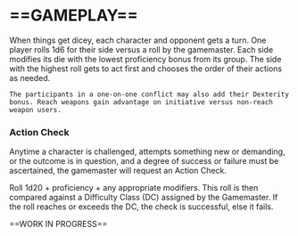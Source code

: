 # ==GAMEPLAY==

When things get dicey, each character and opponent gets a turn. One player rolls 1d6 for their side versus a roll by the gamemaster. Each side modifies its die with the lowest proficiency bonus from its group. The side with the highest roll gets to act first and chooses the order of their actions as needed.

`The participants in a one-on-one conflict may also add their Dexterity bonus. Reach weapons gain advantage on initiative versus non-reach weapon users.`

### Action Check

Anytime a character is challenged, attempts something new or demanding, or the outcome is in question, and a degree of success or failure must be ascertained, the gamemaster will request an Action Check.

Roll 1d20 + proficiency + any appropriate modifiers. This roll is then compared against a Difficulty Class (DC) assigned by the Gamemaster. If the roll reaches or exceeds the DC, the check is successful, else it fails.

<!--Add copy here -->



==WORK IN PROGRESS==
